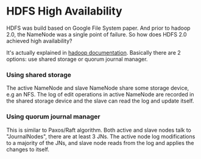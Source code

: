 # HDFS High Availability

HDFS was build based on Google File System paper. And prior to hadoop 2.0, the NameNode was a single point of failure. So how does HDFS 2.0 achieved high availability?

It's actually explained in [hadoop documentation](https://hadoop.apache.org/docs/current/hadoop-project-dist/hadoop-hdfs/HDFSHighAvailabilityWithNFS.html). Basically there are 2 options: use shared storage or quorum journal manager.

### Using shared storage

The active NameNode and slave NameNode share some storage device, e.g an NFS. The log of edit operations in active NameNode are recorded in the shared storage device and the slave can read the log and update itself.

### Using quorum journal manager

This is similar to Paxos/Raft algorithm. Both active and slave nodes talk to "JournalNodes", there are at least 3 JNs. The active node log modifications to a majority of the JNs, and slave node reads from the log and applies the changes to itself.

